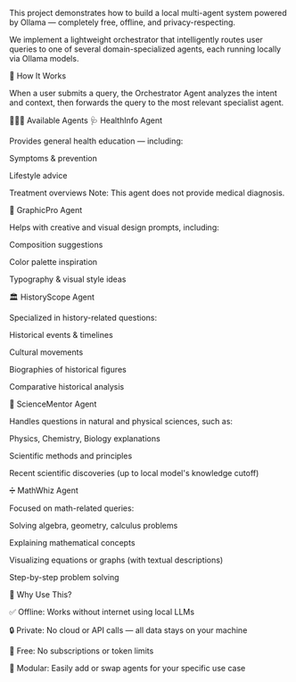 This project demonstrates how to build a local multi-agent system powered by Ollama
 — completely free, offline, and privacy-respecting.

We implement a lightweight orchestrator that intelligently routes user queries to one of several domain-specialized agents, each running locally via Ollama models.

🎯 How It Works

When a user submits a query, the Orchestrator Agent analyzes the intent and context, then forwards the query to the most relevant specialist agent.

🧑‍🤝‍🧑 Available Agents
🩺 HealthInfo Agent

Provides general health education — including:

Symptoms & prevention

Lifestyle advice

Treatment overviews
Note: This agent does not provide medical diagnosis.

🎨 GraphicPro Agent

Helps with creative and visual design prompts, including:

Composition suggestions

Color palette inspiration

Typography & visual style ideas

🏛️ HistoryScope Agent

Specialized in history-related questions:

Historical events & timelines

Cultural movements

Biographies of historical figures

Comparative historical analysis

🔬 ScienceMentor Agent

Handles questions in natural and physical sciences, such as:

Physics, Chemistry, Biology explanations

Scientific methods and principles

Recent scientific discoveries (up to local model's knowledge cutoff)

➗ MathWhiz Agent

Focused on math-related queries:

Solving algebra, geometry, calculus problems

Explaining mathematical concepts

Visualizing equations or graphs (with textual descriptions)

Step-by-step problem solving

🚀 Why Use This?

✅ Offline: Works without internet using local LLMs

🔒 Private: No cloud or API calls — all data stays on your machine

💸 Free: No subscriptions or token limits

🧩 Modular: Easily add or swap agents for your specific use case
